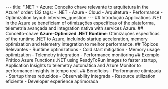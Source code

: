 --- title: ".NET + Azure: Conceito chave relevante to arquitetura in the Azure" order: 132 tags: - .NET - Azure - Cloud - Arquitetura - Performance - Optimization layout: interview_question --- ## Introdução Applications .NET in the Azure se beneficiam of otimizações específicas of the plataforma, telemetria avançada and integration nativa with services Azure. ## Conceito-chave **Azure-Optimized .NET Runtime**: Otimizações específicas of the runtime .NET to Azure, incluindo startup acceleration, memory optimization and telemetry integration to melhor performance. ## Tópicos Relevantes - Runtime optimizations - Cold start mitigation - Memory usage optimization - Telemetry integration - Performance monitoring ## Exemplo Prático Azure Functions .NET using ReadyToRun images to faster startup, Application Insights to telemetry automática and Azure Monitor to performance insights in tempo real. ## Benefícios - Performance otimizada - Startup times reduzidos - Observability integrada - Resource utilization eficiente - Developer experience aprimorada